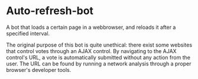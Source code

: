 # Auto-refresh-bot

A bot that loads a certain page in a webbrowser, and reloads it after a specified interval.

The original purpose of this bot is quite unethical: there exist some websites that control votes through an AJAX control.
By navigating to the AJAX control's URL, a vote is automatically submitted without any action from the user.
The URL can be found by running a network analysis through a proper browser's developer tools.
